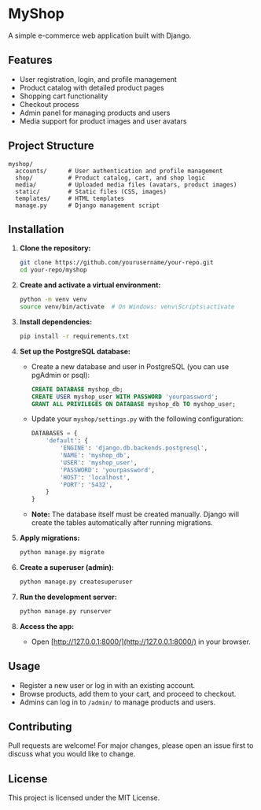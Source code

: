 # MyShop

A simple e-commerce web application built with Django.

## Features

- User registration, login, and profile management
- Product catalog with detailed product pages
- Shopping cart functionality
- Checkout process
- Admin panel for managing products and users
- Media support for product images and user avatars

## Project Structure

```
myshop/
  accounts/      # User authentication and profile management
  shop/          # Product catalog, cart, and shop logic
  media/         # Uploaded media files (avatars, product images)
  static/        # Static files (CSS, images)
  templates/     # HTML templates
  manage.py      # Django management script
```

## Installation

1. **Clone the repository:**
   ```bash
   git clone https://github.com/yourusername/your-repo.git
   cd your-repo/myshop
   ```

2. **Create and activate a virtual environment:**
   ```bash
   python -m venv venv
   source venv/bin/activate  # On Windows: venv\Scripts\activate
   ```

3. **Install dependencies:**
   ```bash
   pip install -r requirements.txt
   ```

4. **Set up the PostgreSQL database:**

   - Create a new database and user in PostgreSQL (you can use pgAdmin or psql):
     ```sql
     CREATE DATABASE myshop_db;
     CREATE USER myshop_user WITH PASSWORD 'yourpassword';
     GRANT ALL PRIVILEGES ON DATABASE myshop_db TO myshop_user;
     ```
   - Update your `myshop/settings.py` with the following configuration:
     ```python
     DATABASES = {
         'default': {
             'ENGINE': 'django.db.backends.postgresql',
             'NAME': 'myshop_db',
             'USER': 'myshop_user',
             'PASSWORD': 'yourpassword',
             'HOST': 'localhost',
             'PORT': '5432',
         }
     }
     ```
   - **Note:** The database itself must be created manually. Django will create the tables automatically after running migrations.

5. **Apply migrations:**
   ```bash
   python manage.py migrate
   ```

6. **Create a superuser (admin):**
   ```bash
   python manage.py createsuperuser
   ```

7. **Run the development server:**
   ```bash
   python manage.py runserver
   ```

8. **Access the app:**
   - Open [http://127.0.0.1:8000/](http://127.0.0.1:8000/) in your browser.

## Usage

- Register a new user or log in with an existing account.
- Browse products, add them to your cart, and proceed to checkout.
- Admins can log in to `/admin/` to manage products and users.

## Contributing

Pull requests are welcome! For major changes, please open an issue first to discuss what you would like to change.

## License

This project is licensed under the MIT License. 